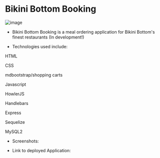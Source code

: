 <!-- Have a professional README (with unique name, description, technologies used, screenshot, and link to deployed application) -->

# Bikini Bottom Booking

![image](https://img.shields.io/badge/License-MIT-slateblue.svg)

- Bikini Bottom Booking is a meal ordering application for Bikini Bottom's finest restaurants (In development!)

- Technologies used include:

HTML

CSS

mdbootstrap/shopping carts

Javascript

HowlerJS

Handlebars

Express

Sequelize

MySQL2

- Screenshots:

- Link to deployed Application:

